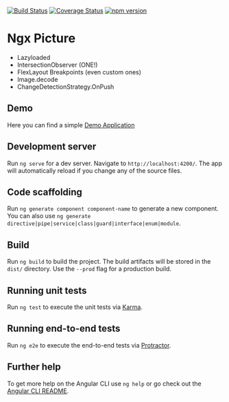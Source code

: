 [![Build Status](https://travis-ci.org/mralexandernickel/ngx-picture.svg?branch=master)](https://travis-ci.org/mralexandernickel/ngx-picture)
[![Coverage Status](https://coveralls.io/repos/github/mralexandernickel/ngx-picture/badge.svg?branch=master)](https://coveralls.io/github/mralexandernickel/ngx-picture?branch=master)
[![npm version](https://badge.fury.io/js/%40mralexandernickel%2Fngx-picture.svg)](https://www.npmjs.com/@mralexandernickel/ngx-picture)

# Ngx Picture

- Lazyloaded
- IntersectionObserver (ONE!)
- FlexLayout Breakpoints (even custom ones)
- Image.decode
- ChangeDetectionStrategy.OnPush

## Demo

Here you can find a simple [Demo Application](https://mralexandernickel.github.io/ngx-picture/)

## Development server

Run `ng serve` for a dev server. Navigate to `http://localhost:4200/`. The app will automatically reload if you change any of the source files.

## Code scaffolding

Run `ng generate component component-name` to generate a new component. You can also use `ng generate directive|pipe|service|class|guard|interface|enum|module`.

## Build

Run `ng build` to build the project. The build artifacts will be stored in the `dist/` directory. Use the `--prod` flag for a production build.

## Running unit tests

Run `ng test` to execute the unit tests via [Karma](https://karma-runner.github.io).

## Running end-to-end tests

Run `ng e2e` to execute the end-to-end tests via [Protractor](http://www.protractortest.org/).

## Further help

To get more help on the Angular CLI use `ng help` or go check out the [Angular CLI README](https://github.com/angular/angular-cli/blob/master/README.md).
